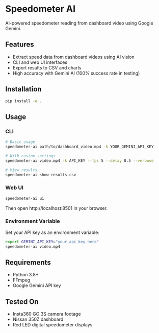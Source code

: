 # Speedometer AI

AI-powered speedometer reading from dashboard video using Google Gemini.

## Features

- Extract speed data from dashboard videos using AI vision
- CLI and web UI interfaces
- Export results to CSV and charts
- High accuracy with Gemini AI (100% success rate in testing)

## Installation

```bash
pip install -e .
```

## Usage

### CLI

```bash
# Basic usage
speedometer-ai path/to/dashboard_video.mp4 -k YOUR_GEMINI_API_KEY

# With custom settings
speedometer-ai video.mp4 -k API_KEY --fps 5 --delay 0.5 --verbose

# View results
speedometer-ai show results.csv
```

### Web UI

```bash
speedometer-ai ui
```

Then open http://localhost:8501 in your browser.

### Environment Variable

Set your API key as an environment variable:

```bash
export GEMINI_API_KEY="your_api_key_here"
speedometer-ai video.mp4
```

## Requirements

- Python 3.8+
- FFmpeg
- Google Gemini API key

## Tested On

- Insta360 GO 3S camera footage
- Nissan 350Z dashboard
- Red LED digital speedometer displays